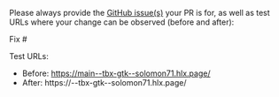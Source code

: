 Please always provide the [GitHub issue(s)](../issues) your PR is for, as well as test URLs where your change can be observed (before and after):

Fix #<gh-issue-id>

Test URLs:
- Before: https://main--tbx-gtk--solomon71.hlx.page/
- After: https://<branch>--tbx-gtk--solomon71.hlx.page/
